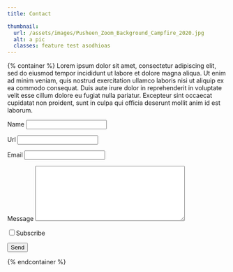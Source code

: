```yaml
---
title: Contact

thumbnail:
  url: /assets/images/Pusheen_Zoom_Background_Campfire_2020.jpg
  alt: a pic
  classes: feature test asodhioas
---
```

{% container %}
Lorem ipsum dolor sit amet, consectetur adipiscing elit, sed do eiusmod tempor incididunt ut labore et dolore magna aliqua. Ut enim ad minim veniam, quis nostrud exercitation ullamco laboris nisi ut aliquip ex ea commodo consequat. Duis aute irure dolor in reprehenderit in voluptate velit esse cillum dolore eu fugiat nulla pariatur. Excepteur sint occaecat cupidatat non proident, sunt in culpa qui officia deserunt mollit anim id est laborum.

<form name="contact" method="POST" data-netlify="true">
  <p><label for="name">Name</label>
    <input type="text" name="name" id="name"></p>
  <p><label for="url">Url</label>
    <input type="text" name="url" id="url"></p>
  <p><label for="email">Email</label>
    <input type="email" name="email" id="email"></p>
  <p><label for="message">Message</label>
    <textarea name="message" rows="8" cols="40" id="message"></textarea></p>
  <p class="checkbox"><input type="checkbox" name="subscribe" id="subscribe"><label for="subscribe">Subscribe</label></p>
  <p><input type="submit" name="submit" value="Send" class="btn"></p>
</form>
{% endcontainer %}
